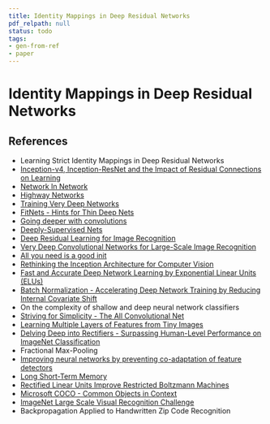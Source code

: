 ```yaml
---
title: Identity Mappings in Deep Residual Networks
pdf_relpath: null
status: todo
tags:
- gen-from-ref
- paper
---
```


# Identity Mappings in Deep Residual Networks

## References

- Learning Strict Identity Mappings in Deep Residual Networks
- [Inception-v4, Inception-ResNet and the Impact of Residual Connections on Learning](./inception-v4-inception-resnet-and-the-impact-of-residual-connections-on-learning.md)
- [Network In Network](./network-in-network.md)
- [Highway Networks](./highway-networks.md)
- [Training Very Deep Networks](./training-very-deep-networks.md)
- [FitNets - Hints for Thin Deep Nets](./fitnets-hints-for-thin-deep-nets.md)
- [Going deeper with convolutions](./going-deeper-with-convolutions.md)
- [Deeply-Supervised Nets](./deeply-supervised-nets.md)
- [Deep Residual Learning for Image Recognition](./deep-residual-learning-for-image-recognition.md)
- [Very Deep Convolutional Networks for Large-Scale Image Recognition](./very-deep-convolutional-networks-for-large-scale-image-recognition.md)
- [All you need is a good init](./all-you-need-is-a-good-init.md)
- [Rethinking the Inception Architecture for Computer Vision](./rethinking-the-inception-architecture-for-computer-vision.md)
- [Fast and Accurate Deep Network Learning by Exponential Linear Units (ELUs)](./fast-and-accurate-deep-network-learning-by-exponential-linear-units-elus.md)
- [Batch Normalization - Accelerating Deep Network Training by Reducing Internal Covariate Shift](./batch-normalization-accelerating-deep-network-training-by-reducing-internal-covariate-shift.md)
- On the complexity of shallow and deep neural network classifiers
- [Striving for Simplicity - The All Convolutional Net](./striving-for-simplicity-the-all-convolutional-net.md)
- [Learning Multiple Layers of Features from Tiny Images](./learning-multiple-layers-of-features-from-tiny-images.md)
- [Delving Deep into Rectifiers - Surpassing Human-Level Performance on ImageNet Classification](./delving-deep-into-rectifiers-surpassing-human-level-performance-on-imagenet-classification.md)
- Fractional Max-Pooling
- [Improving neural networks by preventing co-adaptation of feature detectors](./improving-neural-networks-by-preventing-co-adaptation-of-feature-detectors.md)
- [Long Short-Term Memory](./long-short-term-memory.md)
- [Rectified Linear Units Improve Restricted Boltzmann Machines](./rectified-linear-units-improve-restricted-boltzmann-machines.md)
- [Microsoft COCO - Common Objects in Context](./microsoft-coco-common-objects-in-context.md)
- [ImageNet Large Scale Visual Recognition Challenge](./imagenet-large-scale-visual-recognition-challenge.md)
- Backpropagation Applied to Handwritten Zip Code Recognition
